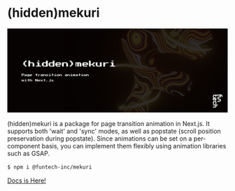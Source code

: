 # (hidden)mekuri

![mekuri](public/app-header.jpg)

(hidden)mekuri is a package for page transition animation in Next.js. It supports both 'wait' and 'sync' modes, as well as popstate (scroll position preservation during popstate). Since animations can be set on a per-component basis, you can implement them flexibly using animation libraries such as GSAP.

```bash
$ npm i @funtech-inc/mekuri
```

[Docs is Here!](https://funtech-inc.notion.site/hidden-mekuri-doc-df3824fc348448de84a7fc6b2543c247?pvs=4)
